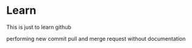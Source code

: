 # Learn
This is just to learn github

performing new commit pull and merge request without documentation
